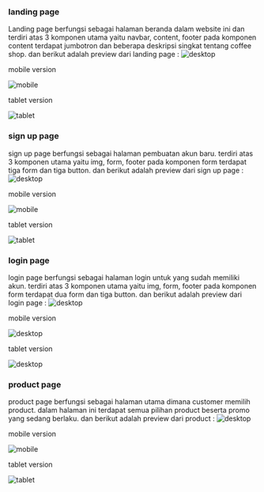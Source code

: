 ### landing page
Landing page berfungsi sebagai halaman beranda dalam website ini dan terdiri atas 3 komponen utama yaitu navbar, content, footer 
pada komponen content terdapat jumbotron dan beberapa deskripsi singkat tentang coffee shop. dan berikut adalah preview dari landing page :
![desktop](https://github.com/aliefabdussalam/week5/blob/main/preview/landingpage%20desktop.PNG)

mobile version

![mobile](https://github.com/aliefabdussalam/week5/blob/main/preview/landingpage%20mobile.PNG)

tablet version

![tablet](https://github.com/aliefabdussalam/week5/blob/main/preview/landingpage%20tablet.PNG)

### sign up page
sign up page berfungsi sebagai halaman pembuatan akun baru. terdiri atas 3 komponen utama yaitu img, form, footer pada komponen form terdapat tiga form dan tiga button.
dan berikut adalah preview dari sign up page :
![desktop](https://github.com/aliefabdussalam/week5/blob/main/preview/signup%20desktop.PNG)

mobile version

![mobile](https://github.com/aliefabdussalam/week5/blob/main/preview/signup%20mobile.PNG)

tablet version

![tablet](https://github.com/aliefabdussalam/week5/blob/main/preview/signup%20tablet.PNG)

### login page
login page berfungsi sebagai halaman login untuk yang sudah memiliki akun. terdiri atas 3 komponen utama yaitu img, form, footer pada komponen form terdapat dua form dan tiga button. dan berikut adalah preview dari login page :
![desktop](https://github.com/aliefabdussalam/week5/blob/main/preview/login%20desktop.PNG)

mobile version

![desktop](https://github.com/aliefabdussalam/week5/blob/main/preview/login%20mobile.PNG)

tablet version

![desktop](https://github.com/aliefabdussalam/week5/blob/main/preview/login%20tablet.PNG)

### product page
product page berfungsi sebagai halaman utama dimana customer memilih product. dalam halaman ini terdapat semua pilihan product beserta promo yang sedang berlaku.
dan berikut adalah preview dari product :
![desktop](https://github.com/aliefabdussalam/week5/blob/main/preview/product%20desktop.PNG)

mobile version

![mobile](https://github.com/aliefabdussalam/week5/blob/main/preview/product%20mobile.PNG)

tablet version

![tablet](https://github.com/aliefabdussalam/week5/blob/main/preview/product%20tablet.PNG)
